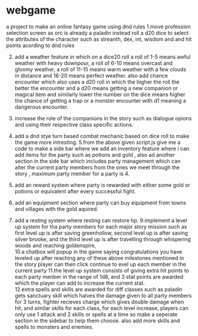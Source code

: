 # webgame
a project to make an online fantasy game using dnd rules 
1.move profession selection screen as orc is already a paladin instead roll a d20 dice to select the attributes of the character such as streanth, dex, int, wisdom and and hit points acording to dnd rules

2. add a weather feature in which on a dice20 roll a roll of 1-5 means awful weather with heavy downpour, a roll of 6-10 means overcast and gloomy weather, a roll of 11-15 means warm weather with a few clouds in distance and 16-20 means perfect weather.
also add chance encounter which also uses a d20 roll in which the higher the roll the better the encounter and a d20 means getting a new companion or magical item and similarly lower the number on the dice means higher the chance of getting a trap or a monster encounter with d1 meaning a dangerous encounter.

3. increase the role of the companions in the story such as dialogue opions and using their respective class specific actions.

4. add a dnd stye turn based combat mechanic based on dice roll to make the game more intresting.
5.from the above given script.js give me a code to make a side bar where we add an inventory feature where i can add items for the party such as potions and gold , also ad another section in the side bar which includes party management which can alter the current party members from the ones we meet through the story , maximum party member for a party is 4.
6. add an reward system where party is rewarded with either some gold or potions or equivalent after every successful fight.
7. add an equipment section where party can buy equipment from towns and villages with the gold aquired.
8. add a resting system where resting can restore hp.
9.implement a level up system for tha party members for each major story mission such as first level up is after saving greenhollow, second level up is after saving silver brooke, and the third level up is after travelling through whispering woods and reaching goldenspire,                                 
10.a chatbox will popup in the game saying congratulations you have leveled up after reaching any of these above milestones mentioned in the story player can then click continue to evel up each member in the current party 11.the level up system consists of giving extra hit points to each party menber in the range of 1d8, and 3 stat points are awarded which the player can add to increase the current stat.              
12.extra spells and skills are awarded for diff classes such as paladin gets sanctuary skill which halves the damage given to all party members for 3 turns, fighter recieves charge which gives double damage when hit, and similar skills for each class, for each level increase, players can only use 1 attack and 2 skills or spells at a time so make a seperate section in the sidebar to help them choose. also add more skills and spells to monsters and enemies.
